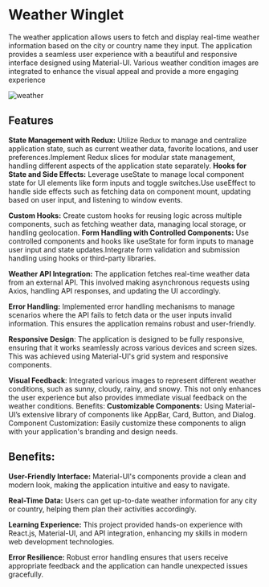 

# Weather Winglet

The weather application allows users to fetch and display real-time weather information based on the city or country name they input. The application provides a seamless user experience with a beautiful and responsive interface designed using Material-UI. Various weather condition images are integrated to enhance the visual appeal and provide a more engaging experience


![weather](https://github.com/ROHINIKUMARI008/WeatherWinLet/assets/130496180/8c913adb-379c-4ace-9016-9f87f97cedb7)


## Features
**State Management with Redux:** Utilize Redux to manage and centralize application state, such as current weather data, favorite locations, and user preferences.Implement Redux slices for modular state management, handling different aspects of the application state separately.
 **Hooks for State and Side Effects:** Leverage useState to manage local component state for UI elements like form inputs and toggle switches.Use useEffect to handle side effects such as fetching data on component mount, updating based on user input, and listening to window events.
 
**Custom Hooks:** Create custom hooks for reusing logic across multiple components, such as fetching weather data, managing local storage, or handling geolocation.
**Form Handling with Controlled Components:** Use controlled components and hooks like useState for form inputs to manage user input and state updates.Integrate form validation and submission handling using hooks or third-party libraries.

 
**Weather API Integration:** The application fetches real-time weather data from an external API. This involved making asynchronous requests using Axios, handling API responses, and updating the UI accordingly.

**Error Handling:** Implemented error handling mechanisms to manage scenarios where the API fails to fetch data or the user inputs invalid information. This ensures the application remains robust and user-friendly.

**Responsive Design**: The application is designed to be fully responsive, ensuring that it works seamlessly across various devices and screen sizes. This was achieved using Material-UI's grid system and responsive components.

**Visual Feedback**: Integrated various images to represent different weather conditions, such as sunny, cloudy, rainy, and snowy. This not only enhances the user experience but also provides immediate visual feedback on the weather conditions.
Benefits:
 **Customizable Components:** Using Material-UI’s extensive library of components like AppBar, Card, Button, and Dialog.
Component Customization: Easily customize these components to align with your application's branding and design needs.

## Benefits:

**User-Friendly Interface:** Material-UI's components provide a clean and modern look, making the application intuitive and easy to navigate.

**Real-Time Data:** Users can get up-to-date weather information for any city or country, helping them plan their activities accordingly.

**Learning Experience:** This project provided hands-on experience with React.js, Material-UI, and API integration, enhancing my skills in modern web development technologies.

**Error Resilience:** Robust error handling ensures that users receive appropriate feedback and the application can handle unexpected issues gracefully.


